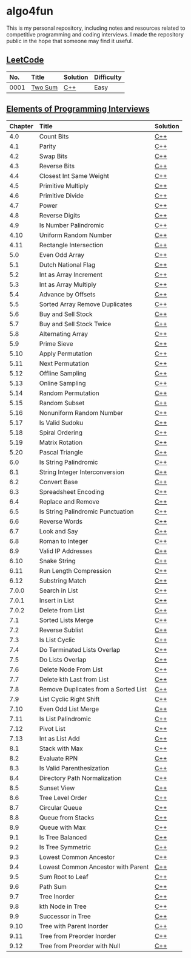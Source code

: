 # algo4fun

This is my personal repository, including notes and resources related to competitive programming and coding interviews. I made the repository public in the hope that someone may find it useful.

## [LeetCode](https://leetcode.com/)

| No.  | Title                                             | Solution                                     | Difficulty |
| :--- | :------------------------------------------------ | :------------------------------------------- | :--------- |
| 0001 | [Two Sum](https://leetcode.com/problems/two-sum/) | [C++](./solutions/leetcode/two-sum/main.cpp) | Easy       |

## [Elements of Programming Interviews](https://elementsofprogramminginterviews.com/)

| Chapter | Title                                | Solution                                                             |
| :------ | :----------------------------------- | :------------------------------------------------------------------- |
| 4.0     | Count Bits                           | [C++](./solutions/epi/count-bits/main.cpp)                           |
| 4.1     | Parity                               | [C++](./solutions/epi/parity/main.cpp)                               |
| 4.2     | Swap Bits                            | [C++](./solutions/epi/swap-bits/main.cpp)                            |
| 4.3     | Reverse Bits                         | [C++](./solutions/epi/reverse-bits/main.cpp)                         |
| 4.4     | Closest Int Same Weight              | [C++](./solutions/epi/closest-int-same-weight/main.cpp)              |
| 4.5     | Primitive Multiply                   | [C++](./solutions/epi/primitive-multiply/main.cpp)                   |
| 4.6     | Primitive Divide                     | [C++](./solutions/epi/primitive-divide/main.cpp)                     |
| 4.7     | Power                                | [C++](./solutions/epi/power-x-y/main.cpp)                            |
| 4.8     | Reverse Digits                       | [C++](./solutions/epi/reverse-digits/main.cpp)                       |
| 4.9     | Is Number Palindromic                | [C++](./solutions/epi/is-number-palindromic/main.cpp)                |
| 4.10    | Uniform Random Number                | [C++](./solutions/epi/uniform-random-number/main.cpp)                |
| 4.11    | Rectangle Intersection               | [C++](./solutions/epi/rectangle-intersection/main.cpp)               |
| 5.0     | Even Odd Array                       | [C++](./solutions/epi/even-odd-array/main.cpp)                       |
| 5.1     | Dutch National Flag                  | [C++](./solutions/epi/dutch-national-flag/main.cpp)                  |
| 5.2     | Int as Array Increment               | [C++](./solutions/epi/int-as-array-increment/main.cpp)               |
| 5.3     | Int as Array Multiply                | [C++](./solutions/epi/int-as-array-multiply/main.cpp)                |
| 5.4     | Advance by Offsets                   | [C++](./solutions/epi/advance-by-offsets/main.cpp)                   |
| 5.5     | Sorted Array Remove Duplicates       | [C++](./solutions/epi/sorted-array-remove-duplicates/main.cpp)       |
| 5.6     | Buy and Sell Stock                   | [C++](./solutions/epi/buy-and-sell-stock/main.cpp)                   |
| 5.7     | Buy and Sell Stock Twice             | [C++](./solutions/epi/buy-and-sell-stock-twice/main.cpp)             |
| 5.8     | Alternating Array                    | [C++](./solutions/epi/alternating-array/main.cpp)                    |
| 5.9     | Prime Sieve                          | [C++](./solutions/epi/prime-sieve/main.cpp)                          |
| 5.10    | Apply Permutation                    | [C++](./solutions/epi/apply-permutation/main.cpp)                    |
| 5.11    | Next Permutation                     | [C++](./solutions/epi/next-permutation/main.cpp)                     |
| 5.12    | Offline Sampling                     | [C++](./solutions/epi/offline-sampling/main.cpp)                     |
| 5.13    | Online Sampling                      | [C++](./solutions/epi/online-sampling/main.cpp)                      |
| 5.14    | Random Permutation                   | [C++](./solutions/epi/random-permutation/main.cpp)                   |
| 5.15    | Random Subset                        | [C++](./solutions/epi/random-subset/main.cpp)                        |
| 5.16    | Nonuniform Random Number             | [C++](./solutions/epi/nonuniform-random-number/main.cpp)             |
| 5.17    | Is Valid Sudoku                      | [C++](./solutions/epi/is-valid-sudoku/main.cpp)                      |
| 5.18    | Spiral Ordering                      | [C++](./solutions/epi/spiral-ordering/main.cpp)                      |
| 5.19    | Matrix Rotation                      | [C++](./solutions/epi/matrix-rotation/main.cpp)                      |
| 5.20    | Pascal Triangle                      | [C++](./solutions/epi/pascal-triangle/main.cpp)                      |
| 6.0     | Is String Palindromic                | [C++](./solutions/epi/is-string-palindromic/main.cpp)                |
| 6.1     | String Integer Interconversion       | [C++](./solutions/epi/string-integer-interconversion/main.cpp)       |
| 6.2     | Convert Base                         | [C++](./solutions/epi/convert-base/main.cpp)                         |
| 6.3     | Spreadsheet Encoding                 | [C++](./solutions/epi/spreadsheet-encoding/main.cpp)                 |
| 6.4     | Replace and Remove                   | [C++](./solutions/epi/replace-and-remove/main.cpp)                   |
| 6.5     | Is String Palindromic Punctuation    | [C++](./solutions/epi/is-string-palindromic-punctuation/main.cpp)    |
| 6.6     | Reverse Words                        | [C++](./solutions/epi/reverse-words/main.cpp)                        |
| 6.7     | Look and Say                         | [C++](./solutions/epi/look-and-say/main.cpp)                         |
| 6.8     | Roman to Integer                     | [C++](./solutions/epi/roman-to-integer/main.cpp)                     |
| 6.9     | Valid IP Addresses                   | [C++](./solutions/epi/valid-ip-addresses/main.cpp)                   |
| 6.10    | Snake String                         | [C++](./solutions/epi/snake-string/main.cpp)                         |
| 6.11    | Run Length Compression               | [C++](./solutions/epi/run-length-compression/main.cpp)               |
| 6.12    | Substring Match                      | [C++](./solutions/epi/substring-match/main.cpp)                      |
| 7.0.0   | Search in List                       | [C++](./solutions/epi/search-in-list/main.cpp)                       |
| 7.0.1   | Insert in List                       | [C++](./solutions/epi/insert-in-list/main.cpp)                       |
| 7.0.2   | Delete from List                     | [C++](./solutions/epi/delete-from-list/main.cpp)                     |
| 7.1     | Sorted Lists Merge                   | [C++](./solutions/epi/sorted-list-merge/main.cpp)                    |
| 7.2     | Reverse Sublist                      | [C++](./solutions/epi/reverse-sublist/main.cpp)                      |
| 7.3     | Is List Cyclic                       | [C++](./solutions/epi/is-list-cyclic/main.cpp)                       |
| 7.4     | Do Terminated Lists Overlap          | [C++](./solutions/epi/do-terminated-lists-overlap/main.cpp)          |
| 7.5     | Do Lists Overlap                     | [C++](./solutions/epi/do-lists-overlap/main.cpp)                     |
| 7.6     | Delete Node From List                | [C++](./solutions/epi/delete-node-from-list/main.cpp)                |
| 7.7     | Delete kth Last from List            | [C++](./solutions/epi/delete-kth-last-from-list/main.cpp)            |
| 7.8     | Remove Duplicates from a Sorted List | [C++](./solutions/epi/remove-duplicates-from-a-sorted-list/main.cpp) |
| 7.9     | List Cyclic Right Shift              | [C++](./solutions/epi/list-cyclic-right-shift/main.cpp)              |
| 7.10    | Even Odd List Merge                  | [C++](./solutions/epi/even-odd-list-merge/main.cpp)                  |
| 7.11    | Is List Palindromic                  | [C++](./solutions/epi/is-list-palindromic/main.cpp)                  |
| 7.12    | Pivot List                           | [C++](./solutions/epi/pivot-list/main.cpp)                           |
| 7.13    | Int as List Add                      | [C++](./solutions/epi/int-as-list-add/main.cpp)                      |
| 8.1     | Stack with Max                       | [C++](./solutions/epi/stack-with-max/main.cpp)                       |
| 8.2     | Evaluate RPN                         | [C++](./solutions/epi/evaluate-rpn/main.cpp)                         |
| 8.3     | Is Valid Parenthesization            | [C++](./solutions/epi/is-valid-parenthesization/main.cpp)            |
| 8.4     | Directory Path Normalization         | [C++](./solutions/epi/directory-path-normalization/main.cpp)         |
| 8.5     | Sunset View                          | [C++](./solutions/epi/sunset-view/main.cpp)                          |
| 8.6     | Tree Level Order                     | [C++](./solutions/epi/tree-level-order/main.cpp)                     |
| 8.7     | Circular Queue                       | [C++](./solutions/epi/circular-queue/main.cpp)                       |
| 8.8     | Queue from Stacks                    | [C++](./solutions/epi/queue-from-stacks/main.cpp)                    |
| 8.9     | Queue with Max                       | [C++](./solutions/epi/queue-with-max/main.cpp)                       |
| 9.1     | Is Tree Balanced                     | [C++](./solutions/epi/is-tree-balanced/main.cpp)                     |
| 9.2     | Is Tree Symmetric                    | [C++](./solutions/epi/is-tree-symmetric/main.cpp)                    |
| 9.3     | Lowest Common Ancestor               | [C++](./solutions/epi/lowest-common-ancestor/main.cpp)               |
| 9.4     | Lowest Common Ancestor with Parent   | [C++](./solutions/epi/lowest-common-ancestor/main.cpp)               |
| 9.5     | Sum Root to Leaf                     | [C++](./solutions/epi/sum-root-to-leaf/main.cpp)                     |
| 9.6     | Path Sum                             | [C++](./solutions/epi/path-sum/main.cpp)                             |
| 9.7     | Tree Inorder                         | [C++](./solutions/epi/tree-inorder/main.cpp)                         |
| 9.8     | kth Node in Tree                     | [C++](./solutions/epi/kth-node-in-tree/main.cpp)                     |
| 9.9     | Successor in Tree                    | [C++](./solutions/epi/successor-in-tree/main.cpp)                    |
| 9.10    | Tree with Parent Inorder             | [C++](./solutions/epi/tree-with-parent-inorder/main.cpp)             |
| 9.11    | Tree from Preorder Inorder           | [C++](./solutions/epi/tree-from-preorder-inorder/main.cpp)           |
| 9.12    | Tree from Preorder with Null         | [C++](./solutions/epi/tree-from-preorder-with-null/main.cpp)         |
